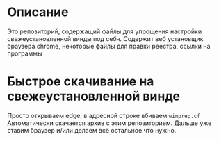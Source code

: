 # Описание
Это репозиторий, содержащий файлы для упрощения настройки свежеустановленной винды под себя.
Содержит веб установщик браузера chrome, некоторые файлы для правки реестра, ссылки на программы

# Быстрое скачивание на свежеустановленной винде
Просто открываем edge, в адресной строке вбиваем `winprep.cf`
Автоматически скачается архив с этим репозиторием.
Дальше уже ставим браузер и/или делаем всё остальное что нужно.
